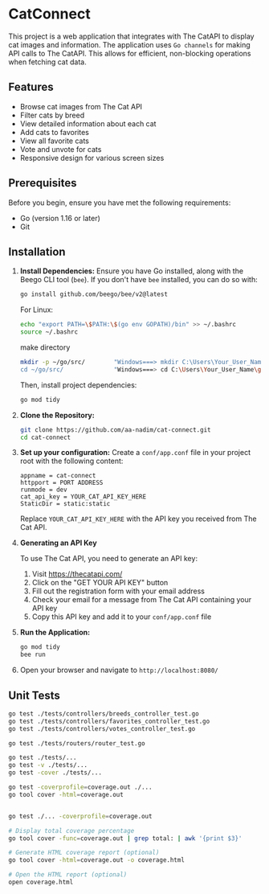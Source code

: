 # CatConnect

This project is a web application that integrates with The CatAPI to display cat images and information. The application uses `Go channels` for making API calls to The CatAPI. This allows for efficient, non-blocking operations when fetching cat data.


## Features

- Browse cat images from The Cat API
- Filter cats by breed
- View detailed information about each cat
- Add cats to favorites
- View all favorite cats
- Vote and unvote for cats
- Responsive design for various screen sizes

## Prerequisites

Before you begin, ensure you have met the following requirements:

- Go (version 1.16 or later)
- Git

## Installation

1. **Install Dependencies:**
   Ensure you have Go installed, along with the Beego CLI tool (`bee`). If you don't have `bee` installed, you can do so with:

   ```bash
   go install github.com/beego/bee/v2@latest
   ```
   For Linux:
    ```bash
    echo "export PATH=\$PATH:\$(go env GOPATH)/bin" >> ~/.bashrc
    source ~/.bashrc
    ```
    make directory
    ```bash
    mkdir -p ~/go/src/        "Windows===> mkdir C:\Users\Your_User_Name\go\src\"
    cd ~/go/src/              "Windows===> cd C:\Users\Your_User_Name\go\src\"
    ```

   Then, install project dependencies:

   ```bash
   go mod tidy
   ```

2. **Clone the Repository:**

   ```bash
   git clone https://github.com/aa-nadim/cat-connect.git
   cd cat-connect
   ```



3. **Set up your configuration:**
   Create a `conf/app.conf` file in your project root with the following content:

   ```
   appname = cat-connect
   httpport = PORT ADDRESS
   runmode = dev
   cat_api_key = YOUR_CAT_API_KEY_HERE
   StaticDir = static:static
   ```

   Replace `YOUR_CAT_API_KEY_HERE` with the API key you received from The Cat API.

4. **Generating an API Key**

    To use The Cat API, you need to generate an API key:

    1. Visit <https://thecatapi.com/>
    2. Click on the "GET YOUR API KEY" button
    3. Fill out the registration form with your email address
    4. Check your email for a message from The Cat API containing your API key
    5. Copy this API key and add it to your `conf/app.conf` file


5. **Run the Application:**

    ```bash
    go mod tidy
    bee run
    ```
6. Open your browser and navigate to `http://localhost:8080/`



## Unit Tests

```bash
go test ./tests/controllers/breeds_controller_test.go
go test ./tests/controllers/favorites_controller_test.go
go test ./tests/controllers/votes_controller_test.go

go test ./tests/routers/router_test.go

go test ./tests/...
go test -v ./tests/...
go test -cover ./tests/...

go test -coverprofile=coverage.out ./...
go tool cover -html=coverage.out


go test ./... -coverprofile=coverage.out

# Display total coverage percentage
go tool cover -func=coverage.out | grep total: | awk '{print $3}'

# Generate HTML coverage report (optional)
go tool cover -html=coverage.out -o coverage.html

# Open the HTML report (optional)
open coverage.html
```



